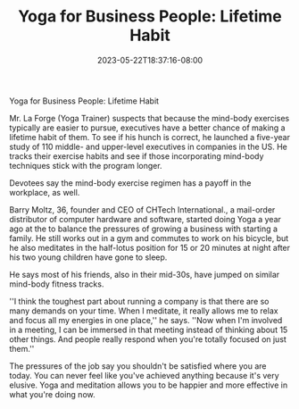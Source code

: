 ﻿---
title: "Yoga for Business People: Lifetime Habit"
date: 2023-05-22T18:37:16-08:00
description: "yoga Tips for Web Success"
featured_image: "/images/yoga.jpg"
tags: ["yoga"]
---

Yoga for Business People: Lifetime Habit

Mr. La Forge (Yoga Trainer) suspects that because the mind-body exercises typically are easier to pursue, executives have a better chance of making a lifetime habit of them. To see if his hunch is correct, he launched a five-year study of 110 middle- and upper-level executives in companies in the US. He tracks their exercise habits and see if those incorporating mind-body techniques stick with the program longer.

Devotees say the mind-body exercise regimen has a payoff in the workplace, as well.

Barry Moltz, 36, founder and CEO of CHTech International., a mail-order distributor of computer hardware and software, started doing Yoga a year ago at the to balance the pressures of growing a business with starting a family. He still works out in a gym and commutes to work on his bicycle, but he also meditates in the half-lotus position for 15 or 20 minutes at night after his two young children have gone to sleep.

He says most of his friends, also in their mid-30s, have jumped on similar mind-body fitness tracks.

''I think the toughest part about running a company is that there are so many demands on your time. When I meditate, it really allows me to relax and focus all my energies in one place,'' he says. ''Now when I'm involved in a meeting, I can be immersed in that meeting instead of thinking about 15 other things. And people really respond when you're totally focused on just them.''

The pressures of the job say you shouldn't be satisfied where you are today. You can never feel like you've achieved anything because it's very elusive. Yoga and meditation allows you to be happier and more effective in what you're doing now.

